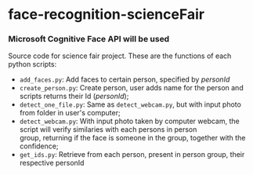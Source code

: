 # face-recognition-scienceFair
### Microsoft Cognitive Face API will be used

Source code for science fair project. These are the functions of each python scripts: <br>
* `add_faces.py`: Add faces to certain person, specified by *personId*
* `create_person.py`: Create person, user adds name for the person and scripts returns their Id (*personId*); <br>
* `detect_one_file.py`: Same as `detect_webcam.py`, but with input photo from folder in user's computer; <br>
* `detect_webcam.py`: With input photo taken by computer webcam, the script will verify similaries with each persons in person <br>group, returning if the face is someone in the group, together with the confidence; <br>
* `get_ids.py`: Retrieve from each person, present in person group, their respective personId
